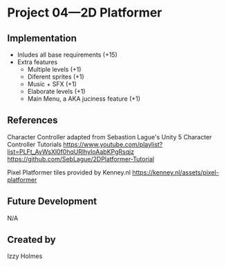 # Project 04—2D Platformer

## Implementation
- Inludes all base requirements (+15)
- Extra features
    - Multiple levels (+1)
    - Diferent sprites (+1)
    - Music + SFX (+1)
    - Elaborate levels (+1)
    - Main Menu, a AKA juciness feature (+1)


## References

Character Controller adapted from Sebastion Lague's Unity 5 Character Controller Tutorials
https://www.youtube.com/playlist?list=PLFt_AvWsXl0f0hqURlhyIoAabKPgRsqjz
https://github.com/SebLague/2DPlatformer-Tutorial

Pixel Platformer tiles provided by Kenney.nl
https://kenney.nl/assets/pixel-platformer

## Future Development
N/A

## Created by
Izzy Holmes
